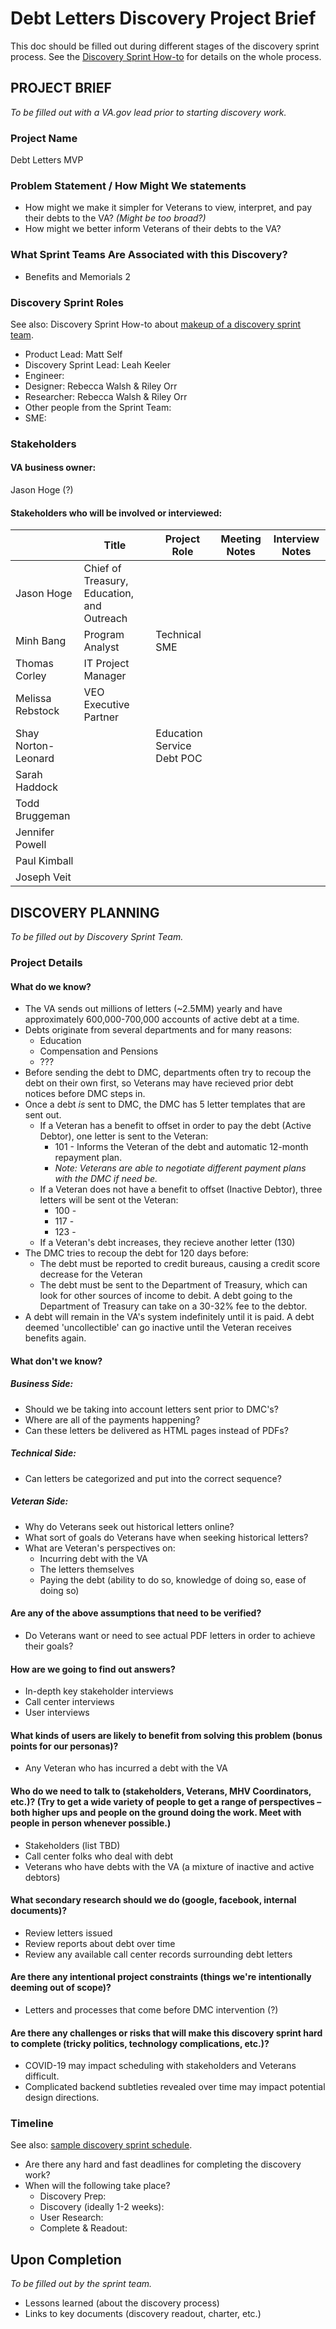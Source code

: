 # Debt Letters Discovery Project Brief

This doc should be filled out during different stages of the discovery sprint process. See the [Discovery Sprint How-to](https://github.com/department-of-veterans-affairs/va.gov-team/blob/master/platform/research/discovery-sprints/how-to-run-discovery-sprint.md) for details on the whole process.

## PROJECT BRIEF
_To be filled out with a VA.gov lead prior to starting discovery work._

### Project Name
Debt Letters MVP

### Problem Statement / How Might We statements
- How might we make it simpler for Veterans to view, interpret, and pay their debts to the VA? _(Might be too broad?)_
- How might we better inform Veterans of their debts to the VA? 

### What Sprint Teams Are Associated with this Discovery? 
* Benefits and Memorials 2

### Discovery Sprint Roles
See also: Discovery Sprint How-to about [makeup of a discovery sprint team](https://github.com/department-of-veterans-affairs/va.gov-team/blob/master/platform/research/discovery-sprints/how-to-run-discovery-sprint.md).

* Product Lead: Matt Self 
* Discovery Sprint Lead: Leah Keeler
* Engineer: 
* Designer: Rebecca Walsh & Riley Orr
* Researcher: Rebecca Walsh & Riley Orr
* Other people from the Sprint Team:
* SME: 

### Stakeholders
#### VA business owner: 
Jason Hoge (?)

#### Stakeholders who will be involved or interviewed:
|                     | Title                                      | Project Role               | Meeting Notes | Interview Notes |
|---------------------|--------------------------------------------|----------------------------|---------------|-----------------|
| Jason Hoge          | Chief of Treasury, Education, and Outreach |                            |               |                 |
| Minh Bang           | Program Analyst                            | Technical SME              |               |                 |
| Thomas Corley       | IT Project Manager                         |                            |               |                 |
| Melissa Rebstock    | VEO Executive Partner                      |                            |               |                 |
| Shay Norton-Leonard |                                            | Education Service Debt POC |               |                 |
| Sarah Haddock       |                                            |                            |               |                 |
| Todd Bruggeman      |                                            |                            |               |                 |
| Jennifer Powell     |                                            |                            |               |                 |
| Paul Kimball        |                                            |                            |               |                 |
| Joseph Veit         |                                            |                            |               |                 |
  


## DISCOVERY PLANNING
_To be filled out by Discovery Sprint Team._

### Project Details

#### What do we know?
* The VA sends out millions of letters (~2.5MM) yearly and have approximately 600,000-700,000 accounts of active debt at a time.
* Debts originate from several departments and for many reasons:
  * Education 
  * Compensation and Pensions
  * ???
* Before sending the debt to DMC, departments often try to recoup the debt on their own first, so Veterans may have recieved prior debt notices before DMC steps in.
* Once a debt _is_ sent to DMC, the DMC has 5 letter templates that are sent out.
  * If a Veteran has a benefit to offset in order to pay the debt (Active Debtor), one letter is sent to the Veteran:
    * 101 - Informs the Veteran of the debt and automatic 12-month repayment plan.
    * _Note: Veterans are able to negotiate different payment plans with the DMC if need be._
  * If a Veteran does not have a benefit to offset (Inactive Debtor), three letters will be sent ot the Veteran:
    * 100 - 
    * 117 - 
    * 123 - 
  * If a Veteran's debt increases, they recieve another letter (130)
* The DMC tries to recoup the debt for 120 days before:
  * The debt must be reported to credit bureaus, causing a credit score decrease for the Veteran
  * The debt must be sent to the Department of Treasury, which can look for other sources of income to debit. A debt going to the Department of Treasury can take on a 30-32% fee to the debtor.
* A debt will remain in the VA's system indefinitely until it is paid. A debt deemed 'uncollectible' can go inactive until the Veteran receives benefits again.

#### What don't we know?
##### Business Side:
* Should we be taking into account letters sent prior to DMC's?
* Where are all of the payments happening?
* Can these letters be delivered as HTML pages instead of PDFs?

##### Technical Side:
* Can letters be categorized and put into the correct sequence?

##### Veteran Side:
* Why do Veterans seek out historical letters online?
* What sort of goals do Veterans have when seeking historical letters?
* What are Veteran's perspectives on:
  * Incurring debt with the VA
  * The letters themselves
  * Paying the debt (ability to do so, knowledge of doing so, ease of doing so)

#### Are any of the above assumptions that need to be verified?
* Do Veterans want or need to see actual PDF letters in order to achieve their goals?

#### How are we going to find out answers?
* In-depth key stakeholder interviews
* Call center interviews
* User interviews

#### What kinds of users are likely to benefit from solving this problem (bonus points for our personas)?
* Any Veteran who has incurred a debt with the VA

#### Who do we need to talk to (stakeholders, Veterans, MHV Coordinators, etc.)? (Try to get a wide variety of people to get a range of perspectives – both higher ups and people on the ground doing the work. Meet with people in person whenever possible.)
* Stakeholders (list TBD)
* Call center folks who deal with debt
* Veterans who have debts with the VA (a mixture of inactive and active debtors)

#### What secondary research should we do (google, facebook, internal documents)?
* Review letters issued
* Review reports about debt over time
* Review any available call center records surrounding debt letters

#### Are there any intentional project constraints (things we're intentionally deeming out of scope)?
* Letters and processes that come before DMC intervention (?)

#### Are there any challenges or risks that will make this discovery sprint hard to complete (tricky politics, technology complications, etc.)?
* COVID-19 may impact scheduling with stakeholders and Veterans difficult.
* Complicated backend subtleties revealed over time may impact potential design directions.


### Timeline
See also: [sample discovery sprint schedule](https://github.com/department-of-veterans-affairs/va.gov-team/blob/master/platform/research/discovery-sprints/sample-discovery-sprint-schedule.md).

* Are there any hard and fast deadlines for completing the discovery work?
* When will the following take place?
  * Discovery Prep:
  * Discovery (ideally 1-2 weeks):
  * User Research:
  * Complete & Readout:

## Upon Completion
_To be filled out by the sprint team._

* Lessons learned (about the discovery process)
* Links to key documents (discovery readout, charter, etc.)
